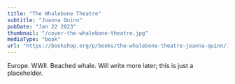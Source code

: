 ```yaml
---
title: "The Whalebone Theatre"
subtitle: "Joanna Quinn"
pubDate: "Jan 22 2023"
thumbnail: "/cover-the-whalebone-theatre.jpg"
mediaType: "book"
url: "https://bookshop.org/p/books/the-whalebone-theatre-joanna-quinn/17772541?ean=9780593321706"
---
```


Europe. WWII. Beached whale. Will write more later; this is just a placeholder.
